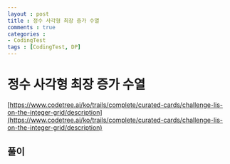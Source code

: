 ```yaml
---
layout : post
title : 정수 사각형 최장 증가 수열
comments : true
categories : 
- CodingTest
tags : [CodingTest, DP]
---
```


# 정수 사각형 최장 증가 수열

[https://www.codetree.ai/ko/trails/complete/curated-cards/challenge-lis-on-the-integer-grid/description](https://www.codetree.ai/ko/trails/complete/curated-cards/challenge-lis-on-the-integer-grid/description)


## 풀이


```cpp


```